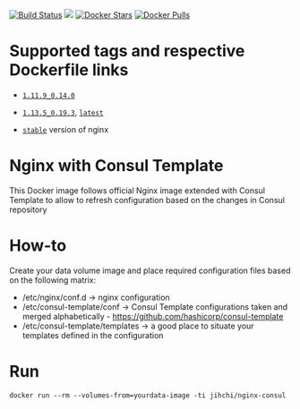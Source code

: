 [![Build Status](https://travis-ci.org/jihchi/docker-nginx-consul.svg?branch=master)](https://travis-ci.org/jihchi/docker-nginx-consul)
[![](https://badge.imagelayers.io/jihchi/nginx-consul.svg)](https://imagelayers.io/?images=jihchi/nginx-consul 'Get your own badge on imagelayers.io')
[![Docker Stars](https://img.shields.io/docker/stars/jihchi/nginx-consul.svg)](https://hub.docker.com/r/jihchi/nginx-consul/)
[![Docker Pulls](https://img.shields.io/docker/pulls/jihchi/nginx-consul.svg)](https://hub.docker.com/r/jihchi/nginx-consul/)

# Supported tags and respective Dockerfile links

- [`1.11.9_0.14.0`](https://github.com/jihchi/docker-nginx-consul/blob/1.11.9_0.14.0/Dockerfile)
- [`1.13.5_0.19.3`](https://github.com/jihchi/docker-nginx-consul/blob/1.13.5_0.19.3/Dockerfile), [`latest`](https://github.com/jihchi/docker-nginx-consul/blob/master/Dockerfile)

- [`stable`](https://github.com/jihchi/docker-nginx-consul/tree/stable) version of nginx

# Nginx with Consul Template

This Docker image follows official Nginx image extended with Consul Template to allow to refresh configuration based on the changes in Consul repository

# How-to

Create your data volume image and place required configuration files based on the following matrix:

* /etc/nginx/conf.d -> nginx configuration
* /etc/consul-template/conf -> Consul Template configurations taken and merged alphabetically - https://github.com/hashicorp/consul-template
* /etc/consul-template/templates -> a good place to situate your templates defined in the configuration

# Run

```
docker run --rm --volumes-from=yourdata-image -ti jihchi/nginx-consul
```
